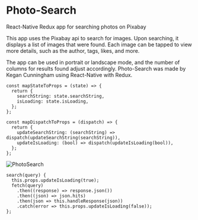 # Photo-Search
React-Native Redux app for searching photos on Pixabay

This app uses the Pixabay api to search for images. Upon searching, it displays a list of images that were found. Each image can be tapped to view more details, such as the author, tags, likes, and more.

The app can be used in portrait or landscape mode, and the number of columns for results found adjust accordingly. Photo-Search was made by Kegan Cunningham using React-Native with Redux.

```
const mapStateToProps = (state) => {
  return {
    searchString: state.searchString,
    isLoading: state.isLoading,
  };
};

const mapDispatchToProps = (dispatch) => {
  return {
    updateSearchString: (searchString) => dispatch(updateSearchString(searchString)),
    updateIsLoading: (bool) => dispatch(updateIsLoading(bool)),
  };
};
```

![PhotoSearch](/images/Photo-Search.gif)

```
search(query) {
  this.props.updateIsLoading(true);
  fetch(query)
    .then((response) => response.json())
    .then((json) => json.hits)
    .then(json => this.handleResponse(json))
    .catch(error => this.props.updateIsLoading(false));
};
```
